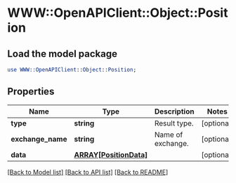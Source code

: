 # WWW::OpenAPIClient::Object::Position

## Load the model package
```perl
use WWW::OpenAPIClient::Object::Position;
```

## Properties
Name | Type | Description | Notes
------------ | ------------- | ------------- | -------------
**type** | **string** | Result type. | [optional] 
**exchange_name** | **string** | Name of exchange. | [optional] 
**data** | [**ARRAY[PositionData]**](PositionData.md) |  | [optional] 

[[Back to Model list]](../README.md#documentation-for-models) [[Back to API list]](../README.md#documentation-for-api-endpoints) [[Back to README]](../README.md)


